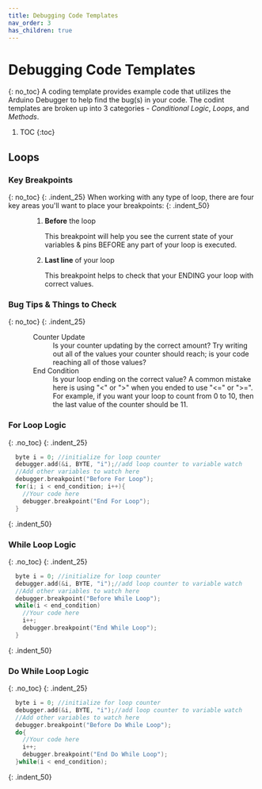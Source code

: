 ```yaml
---
title: Debugging Code Templates
nav_order: 3
has_children: true
---
```

# Debugging Code Templates
{: no_toc}
A coding template provides example code that utilizes the Arduino Debugger to help find the bug(s) in your code.  The codint templates are broken up into 3 categories - _Conditional Logic_, _Loops_, and _Methods_.

1. TOC
{:toc}


<style>
.indent_25{
  margin-left:25px;
}

.indent_50{
  margin-left:50px;
}
  
</style>

## Loops

### Key Breakpoints
{: no_toc}
{: .indent_25}
When working with any type of loop, there are four key areas you'll want to place your breakpoints:
{: .indent_50}
<ol class="indent_50">
  <li><span style="font-weight:bold">Before</span> the loop
   <p>This breakpoint will help you see the current state of your variables & pins BEFORE any part of your loop is executed.</p>
  </li>
  <li><span style="font-weight:bold">Last line</span> of your loop 
   <p>This breakpoint helps to check that your ENDING your loop with correct values.</p>
  </li>
</ol>

### Bug Tips & Things to Check
{: no_toc}
{: .indent_25}
<dl class="indent_50">
   <dt>Counter Update</dt>
   <dd>Is your counter updating by the correct amount? Try writing out all of the values your counter should reach; is your code reaching all of those values?</dd>
   <dt>End Condition</dt>
   <dd>Is your loop ending on the correct value? A common mistake here is using "<" or ">" when you ended to use "<=" or ">=". For example, if you want your loop to count from 0 to 10, then the last value of the counter should be 11.<br>
   </dd>
 </dl>
 
### For Loop Logic
{: .no_toc}
{: .indent_25}
```cpp
  byte i = 0; //initialize for loop counter
  debugger.add(&i, BYTE, "i");//add loop counter to variable watch
  //Add other variables to watch here
  debugger.breakpoint("Before For Loop");
  for(i; i < end_condition; i++){
    //Your code here
    debugger.breakpoint("End For Loop");
  }
```
{: .indent_50}

### While Loop Logic
{: .no_toc}
{: .indent_25}
```cpp
  byte i = 0; //initialize for loop counter
  debugger.add(&i, BYTE, "i");//add loop counter to variable watch
  //Add other variables to watch here
  debugger.breakpoint("Before While Loop");
  while(i < end_condition)
    //Your code here
    i++;
    debugger.breakpoint("End While Loop");
  }
```
{: .indent_50}

### Do While Loop Logic
{: .no_toc}
{: .indent_25}
```cpp
  byte i = 0; //initialize for loop counter
  debugger.add(&i, BYTE, "i");//add loop counter to variable watch
  //Add other variables to watch here
  debugger.breakpoint("Before Do While Loop");
  do{
    //Your code here
    i++;
    debugger.breakpoint("End Do While Loop");
  }while(i < end_condition);
```
{: .indent_50}
